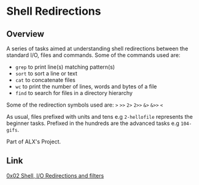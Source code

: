 # Shell Redirections

## Overview
A series of tasks aimed at understanding shell
redirections between the standard I/O, files and commands. Some of the commands used are: 
* `grep` to print line(s) matching pattern(s)
* `sort` to sort a line or text
* `cat` to concatenate files
* `wc` to print the number of lines, words and bytes of a file
* `find` to search for files in a directory hierarchy

Some of the redirection symbols used are: `>` `>>` `2>` `2>>` `&>` `&>>` `<`

As usual, files prefixed with units and tens e.g `2-hellofile` represents the beginner tasks. Prefixed in the hundreds are the advanced tasks e.g `104-gifs`.                                     

Part of ALX's Project.
 
## Link
[0x02 Shell, I/O Redirections and filters](https://intranet.alxswe.com/projects/208)
